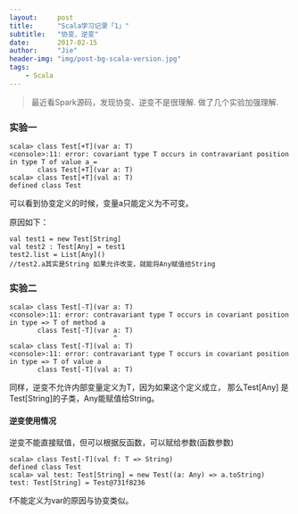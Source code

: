 ```yaml
---
layout:     post
title:      "Scala学习记录「1」"
subtitle:   "协变、逆变"
date:       2017-02-15
author:     "Jie"
header-img: "img/post-bg-scala-version.jpg"
tags:
    - Scala
---
```


>最近看Spark源码，发现协变、逆变不是很理解. 做了几个实验加强理解.

### 实验一
```
scala> class Test[+T](var a: T)
<console>:11: error: covariant type T occurs in contravariant position in type T of value a_=
       class Test[+T](var a: T)
scala> class Test[+T](val a: T)
defined class Test
```
可以看到协变定义的时候，变量a只能定义为不可变。

原因如下：
```
val test1 = new Test[String]
val test2 : Test[Any] = test1
test2.list = List[Any]()
//test2.a其实是String 如果允许改变，就能将Any赋值给String
```

### 实验二
```
scala> class Test[-T](var a: T)
<console>:11: error: contravariant type T occurs in covariant position in type => T of method a
       class Test[-T](var a: T)
                          ^
scala> class Test[-T](val a: T)
<console>:11: error: contravariant type T occurs in covariant position in type => T of value a
       class Test[-T](val a: T)
```
同样，逆变不允许内部变量定义为T，因为如果这个定义成立，
那么Test[Any] 是Test[String]的子类，Any能赋值给String。
#### 逆变使用情况
逆变不能直接赋值，但可以根据反函数，可以赋给参数(函数参数)
```
scala> class Test[-T](val f: T => String)
defined class Test
scala> val test: Test[String] = new Test((a: Any) => a.toString)
test: Test[String] = Test@731f8236
```
f不能定义为var的原因与协变类似。